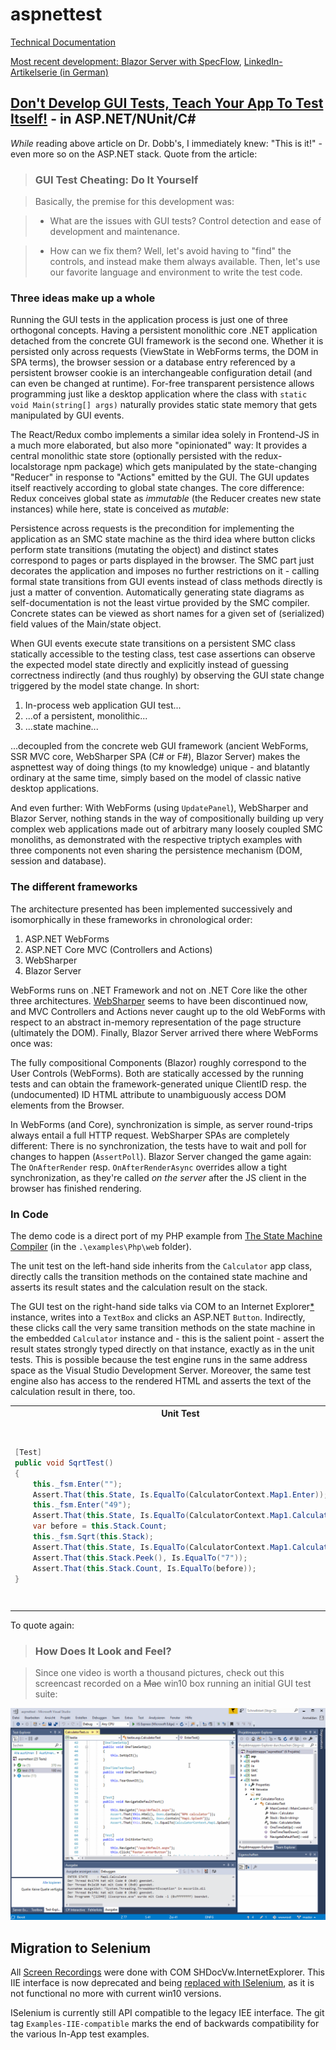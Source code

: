 # aspnettest

[Technical Documentation](./doc/toc.md)

[Most recent development: Blazor Server with SpecFlow](./doc/blazor.md),
[LinkedIn-Artikelserie (in German)](https://www.linkedin.com/pulse/blazor-1-disruptive-entwicklungen-toni-arnold)

## [Don't Develop GUI Tests, Teach Your App To Test Itself!](http://www.drdobbs.com/testing/dont-develop-gui-tests-teach-your-app-to/240168468) - in ASP.NET/NUnit/C#

*While* reading above article on Dr. Dobb's, I immediately knew: 
"This is it!" - even more so on the ASP.NET stack. Quote from  the article:

>	### GUI Test Cheating: Do It Yourself

> Basically, the premise for this development was:

> * What are the issues with GUI tests? Control detection and ease of development and maintenance.

> * How can we fix them? Well, let's avoid having to "find" the controls, and instead make them always available. Then, let's use our favorite language and environment to write the test code.

### Three ideas make up a whole

Running the GUI tests in the application process is just one of three orthogonal
concepts. Having a persistent monolithic core .NET application detached from the
concrete GUI framework is the second one. Whether it is persisted only across
requests (ViewState in WebForms terms, the DOM in SPA terms), the browser
session or a database entry referenced by a persistent browser cookie is an
interchangeable configuration detail (and can even be changed at runtime).
For-free transparent persistence allows programming just like a desktop
application where the class with `static void Main(string[] args)` naturally
provides static state memory that gets manipulated by GUI events.

The React/Redux combo implements a similar idea solely in Frontend-JS in a much
more elaborated, but also more "opinionated" way: It provides a central
monolithic state store (optionally persisted with the redux-localstorage npm
package) which gets manipulated by the state-changing "Reducer" in response to
"Actions" emitted by the GUI. The GUI updates itself reactively according to
global state changes. The core difference: Redux conceives global state as
*immutable* (the Reducer creates new state instances) while here, state is
conceived as *mutable*:

Persistence across requests is the precondition for implementing the application
as an SMC state machine as the third idea where button clicks perform state
transitions (mutating the object) and distinct states correspond to pages or
parts  displayed in the browser. The SMC part just decorates the application and
imposes no further restrictions on it - calling formal state transitions from
GUI events instead of class methods directly is just a matter of convention.
Automatically generating state diagrams as self-documentation is not the least
virtue provided by the SMC compiler. Concrete states can be viewed as short
names for a given set of (serialized) field values of the Main/state object.

When GUI events execute state transitions on a persistent SMC class statically
accessible to the testing class, test case assertions can observe the expected
model state directly and explicitly instead of guessing correctness indirectly
(and thus roughly) by observing the GUI state change triggered by the model
state change. In short:

1. In-process web application GUI test...
2. ...of a persistent, monolithic...
3. ...state machine...

...decoupled from the concrete web GUI framework (ancient WebForms, SSR MVC
core, WebSharper SPA (C# or F#), Blazor Server) makes the aspnettest way of
doing things (to my knowledge) unique - and blatantly ordinary at the same time,
simply based on the model of classic native desktop applications.

And even further: With WebForms (using `UpdatePanel`), WebSharper and Blazor
Server, nothing stands in the way of compositionally building up very complex
web applications made out of arbitrary many loosely coupled SMC monoliths, as
demonstrated with the respective triptych examples with three components not
even sharing the persistence mechanism (DOM, session and database).

### The different frameworks

The architecture presented has been implemented successively and isomorphically in these
frameworks in chronological order:

1. ASP.NET WebForms
2. ASP.NET Core MVC (Controllers and Actions)
3. WebSharper
4. Blazor Server

WebForms runs on .NET Framework and not on .NET Core like the other three
architectures. [WebSharper](./doc/websharper.md) seems to have been discontinued
now, and MVC Controllers and Actions never caught up to the old WebForms with
respect to an abstract in-memory representation of the page structure
(ultimately the DOM). Finally, Blazor Server arrived there where WebForms once
was:

The fully compositional Components (Blazor) roughly correspond to the User
Controls (WebForms). Both are statically accessed by the running tests and can
obtain the framework-generated unique ClientID resp. the (undocumented) ID HTML
attribute to unambiguously access DOM elements from the Browser.

In WebForms (and Core), synchronization is simple, as server round-trips always
entail a full HTTP request. WebSharper SPAs are completely different: There is
no synchronization, the tests have to wait and poll for changes to happen
(`AssertPoll`). Blazor Server changed the game again: The `OnAfterRender` resp.
`OnAfterRenderAsync` overrides allow a tight synchronization, as they're called
*on the server* after the JS client in the browser has finished rendering.


### In Code

The demo code is a direct port of my PHP example from [The State Machine Compiler](http://smc.sourceforge.net) 
(in the `.\examples\Php\web` folder).

The unit test on the left-hand side inherits from the `Calculator` app class,
directly calls the transition methods on the contained state machine and 
asserts its result states and the calculation result on the stack.

The GUI test on the right-hand side talks via COM to an Internet Explorer[*](#migration-to-selenium) instance, 
writes into a `TextBox` and clicks an ASP.NET `Button`. Indirectly, these clicks call
the very same transition methods on the state machine in the embedded `Calculator` instance 
and - this is the salient point - assert the result states strongly typed directly 
on that instance, exactly as in the unit tests. This is possible because the 
test engine runs in the same  address space as the Visual Studio Development Server. 
Moreover, the same test engine also has access to the rendered HTML and asserts the 
text of the calculation result in there, too.

<table>
<tr><th>Unit Test</th><th>GUI Test</th></tr>
<tr><td>

```csharp
[Test]
public void SqrtTest()
{
	this._fsm.Enter("");
	Assert.That(this.State, Is.EqualTo(CalculatorContext.Map1.Enter));
	this._fsm.Enter("49");
	Assert.That(this.State, Is.EqualTo(CalculatorContext.Map1.Calculate));
	var before = this.Stack.Count;
	this._fsm.Sqrt(this.Stack);
	Assert.That(this.State, Is.EqualTo(CalculatorContext.Map1.Calculate));
	Assert.That(this.Stack.Peek(), Is.EqualTo("7"));
	Assert.That(this.Stack.Count, Is.EqualTo(before));
}
```

</td><td>

```csharp
[Test]
public void SqrtTest()
{
	this.Navigate("/asp.webforms/default.aspx");
	this.Click("footer.enterButton");
	Assert.That(this.State, Is.EqualTo(CalculatorContext.Map1.Enter));
	this.Write("enter.operandTextBox", "49");
	this.Click("footer.enterButton");
	Assert.That(this.State, Is.EqualTo(CalculatorContext.Map1.Calculate));
	var before = this.Stack.Count;
	this.Click("calculate.sqrtButton");
	Assert.That(this.State, Is.EqualTo(CalculatorContext.Map1.Calculate));
	Assert.That(this.Stack.Peek(), Is.EqualTo("7"));
	Assert.That(this.Stack.Count, Is.EqualTo(before));
	Assert.That(this.Html(), Does.Contain(" 7\n"));
}
```

</td></tr>
</table>
		
To quote again:

>### How Does It Look and Feel?

>Since one video is worth a thousand pictures, check out this screencast recorded on a ~~Mac~~ win10 box running an initial GUI test suite:

![Tests running...](doc/img/running.gif)


## Migration to Selenium

All [Screen Recordings](./doc/recordings.md) were done with COM
SHDocVw.InternetExplorer. This IIE interface is now deprecated and being
[replaced with ISelenium](doc/migrate-iie-iselenium.md), as it is not functional
no more with current win10 versions.

ISelenium is currently still API compatible to the legacy IEE interface. The git
tag ```Examples-IIE-compatible``` marks the end of backwards compatibility for
the various In-App test examples.